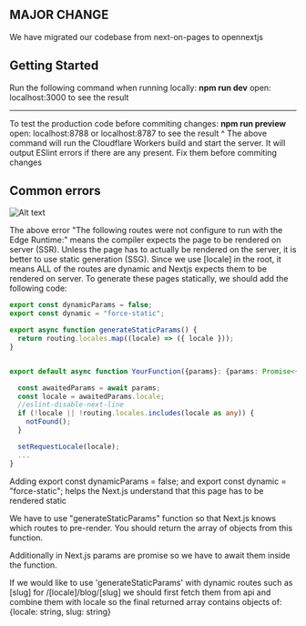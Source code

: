 ## MAJOR CHANGE

We have migrated our codebase from next-on-pages to opennextjs

## Getting Started

Run the following command when running locally:
**npm run dev**
open: localhost:3000 to see the result

-----------------

To test the production code before commiting changes:
**npm run preview**
open: localhost:8788 or localhost:8787 to see the result
^ The above command will run the Cloudflare Workers build and start the server. 
It will output ESlint errors if there are any present. Fix them before commiting changes


## Common errors

![Alt text](https://imagedelivery.net/Ap_RIQMnvK_LYOq1vIFisQ/0e99a6d0-f832-46b4-92a9-7f208cd22100/square800x800)

The above error "The following routes were not configure to run with the Edge Runtime:" means the compiler expects the page to be rendered on server (SSR).
Unless the page has to actually be rendered on the server, it is better to use static generation (SSG).
Since we use [locale] in the root, it means ALL of the routes are dynamic and Nextjs expects them to be rendered on server.
To generate these pages statically, we should add the following code:

```typescript
export const dynamicParams = false;
export const dynamic = "force-static";

export async function generateStaticParams() {
  return routing.locales.map((locale) => ({ locale }));
}


export default async function YourFunction({params}: {params: Promise<{locale:string}>}) {

  const awaitedParams = await params;
  const locale = awaitedParams.locale;
  //eslint-disable-next-line
  if (!locale || !routing.locales.includes(locale as any)) {
    notFound();
  }

  setRequestLocale(locale);
  ...
}
```
Adding export const dynamicParams = false; and export const dynamic = "force-static"; helps the Next.js understand that this page has to be rendered static

We have to use "generateStaticParams" function so that Next.js knows which routes to pre-render. 
You should return the array of objects from this function.

Additionally in Next.js params are promise so we have to await them inside the function.

If we would like to use 'generateStaticParams' with dynamic routes such as [slug] for /[locale]/blog/[slug] we should first fetch them from api and combine them with locale so the final returned array contains objects of: {locale: string, slug: string}
